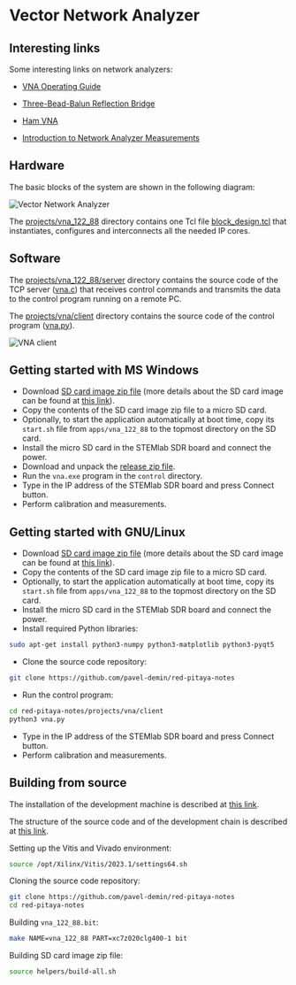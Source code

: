 # Vector Network Analyzer

## Interesting links

Some interesting links on network analyzers:

- [VNA Operating Guide](https://www.dropbox.com/sh/5fy49wae6xwxa8a/AADK4ci3Bv4YeqlIAsMBWErNa/vna/VNA_Guide.pdf?dl=1)

- [Three-Bead-Balun Reflection Bridge](https://www.dropbox.com/sh/5fy49wae6xwxa8a/AAAFReIzG5tnpxZKTaOrhn4wa/vna/3BeadBalunBridge.pdf?dl=1)

- [Ham VNA](https://dxatlas.com/HamVNA)

- [Introduction to Network Analyzer Measurements](https://download.ni.com/evaluation/rf/Introduction_to_Network_Analyzer_Measurements.pdf)

## Hardware

The basic blocks of the system are shown in the following diagram:

![Vector Network Analyzer](/img/vna-122-88.png)

The [projects/vna_122_88](https://github.com/pavel-demin/red-pitaya-notes/tree/master/projects/vna_122_88) directory contains one Tcl file [block_design.tcl](https://github.com/pavel-demin/red-pitaya-notes/blob/master/projects/vna_122_88/block_design.tcl) that instantiates, configures and interconnects all the needed IP cores.

## Software

The [projects/vna_122_88/server](https://github.com/pavel-demin/red-pitaya-notes/tree/master/projects/vna_122_88/server) directory contains the source code of the TCP server ([vna.c](https://github.com/pavel-demin/red-pitaya-notes/blob/master/projects/vna_122_88/server/vna.c)) that receives control commands and transmits the data to the control program running on a remote PC.

The [projects/vna/client](https://github.com/pavel-demin/red-pitaya-notes/tree/master/projects/vna/client) directory contains the source code of the control program ([vna.py](https://github.com/pavel-demin/red-pitaya-notes/blob/master/projects/vna/client/vna.py)).

![VNA client](/img/vna-client.png)

## Getting started with MS Windows

- Download [SD card image zip file](release_image) (more details about the SD card image can be found at [this link](/alpine/)).
- Copy the contents of the SD card image zip file to a micro SD card.
- Optionally, to start the application automatically at boot time, copy its `start.sh` file from `apps/vna_122_88` to the topmost directory on the SD card.
- Install the micro SD card in the STEMlab SDR board and connect the power.
- Download and unpack the [release zip file](release_file).
- Run the `vna.exe` program in the `control` directory.
- Type in the IP address of the STEMlab SDR board and press Connect button.
- Perform calibration and measurements.

## Getting started with GNU/Linux

- Download [SD card image zip file](release_image) (more details about the SD card image can be found at [this link](/alpine/)).
- Copy the contents of the SD card image zip file to a micro SD card.
- Optionally, to start the application automatically at boot time, copy its `start.sh` file from `apps/vna_122_88` to the topmost directory on the SD card.
- Install the micro SD card in the STEMlab SDR board and connect the power.
- Install required Python libraries:

```bash
sudo apt-get install python3-numpy python3-matplotlib python3-pyqt5
```

- Clone the source code repository:

```bash
git clone https://github.com/pavel-demin/red-pitaya-notes
```

- Run the control program:

```bash
cd red-pitaya-notes/projects/vna/client
python3 vna.py
```

- Type in the IP address of the STEMlab SDR board and press Connect button.
- Perform calibration and measurements.

## Building from source

The installation of the development machine is described at [this link](/development-machine/).

The structure of the source code and of the development chain is described at [this link](/led-blinker/).

Setting up the Vitis and Vivado environment:

```bash
source /opt/Xilinx/Vitis/2023.1/settings64.sh
```

Cloning the source code repository:

```bash
git clone https://github.com/pavel-demin/red-pitaya-notes
cd red-pitaya-notes
```

Building `vna_122_88.bit`:

```bash
make NAME=vna_122_88 PART=xc7z020clg400-1 bit
```

Building SD card image zip file:

```bash
source helpers/build-all.sh
```
